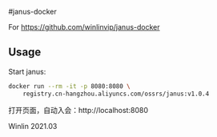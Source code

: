 #janus-docker 

For https://github.com/winlinvip/janus-docker

## Usage

Start janus:

```bash
docker run --rm -it -p 8080:8080 \
    registry.cn-hangzhou.aliyuncs.com/ossrs/janus:v1.0.4
```

打开页面，自动入会：http://localhost:8080

Winlin 2021.03
